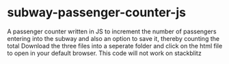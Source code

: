 # subway-passenger-counter-js
A passenger counter written in JS to increment the number of passengers entering into the subway and also an option to save it, thereby counting the total
Download the three files into a seperate folder and click on the html file to open in your default browser. 
This code will not work on stackblitz
